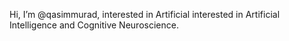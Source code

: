 Hi, I’m @qasimmurad, interested in Artificial interested in Artificial Intelligence and Cognitive Neuroscience. 


<!---
qasimmurad/qasimmurad is a ✨ special ✨ repository because its `README.md` (this file) appears on your GitHub profile.
You can click the Preview link to take a look at your changes.
--->
